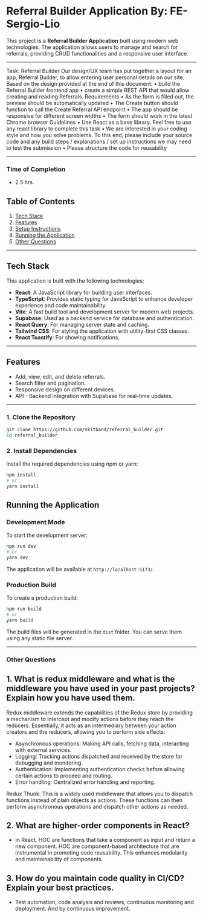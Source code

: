 # Referral Builder Application By: FE-Sergio-Lio

This project is a **Referral Builder Application** built using modern web technologies. The application allows users to manage and search for referrals, providing CRUD functionalities and a responsive user interface.

---

Task: Referral Builder
Our design/UX team has put together a layout for an app, Referral Builder, to allow entering user personal details on our site.
Based on the design provided at the end of this document:
• build the Referral Builder frontend app
• create a simple REST API that would allow creating and reading Referrals.
Requirements
• As the form is filled out, the preview should be automatically updated
• The Create button should function to call the Create Referral API endpoint
• The app should be responsive for different screen widths
• The form should work in the latest Chrome browser
Guidelines
• Use React as a base library. Feel free to use any react library to complete this task
• We are interested in your coding style and how you solve problems. To this end, please include your source code and any
build steps / explanations / set up instructions we may need to test the submission
• Please structure the code for reusability

---

### Time of Completion
- 2.5 hrs.


## Table of Contents

1. [Tech Stack](#tech-stack)
2. [Features](#features)
3. [Setup Instructions](#setup-instructions)
4. [Running the Application](#running-the-application)
5. [Other Questions](#other-questions)
---

## Tech Stack

This application is built with the following technologies:

- **React**: A JavaScript library for building user interfaces.
- **TypeScript**: Provides static typing for JavaScript to enhance developer experience and code maintainability.
- **Vite**: A fast build tool and development server for modern web projects.
- **Supabase**: Used as a backend service for database and authentication.
- **React Query**: For managing server state and caching.
- **Tailwind CSS**: For styling the application with utility-first CSS classes.
- **React Toastify**: For showing notifications.

---

## Features

- Add, view, edit, and delete referrals.
- Search filter and pagination.
- Responsive design on different devices.
- API - Backend integration with Supabase for real-time updates.

---

### 1. Clone the Repository

```bash
git clone https://github.com/skitband/referral_builder.git
cd referral_builder
```

### 2. Install Dependencies

Install the required dependencies using npm or yarn:

```bash
npm install
# or
yarn install
```

## Running the Application

### Development Mode

To start the development server:

```bash
npm run dev
# or
yarn dev
```

The application will be available at `http://localhost:5173/`.

### Production Build

To create a production build:

```bash
npm run build
# or
yarn build
```

The build files will be generated in the `dist` folder. You can serve them using any static file server.

---

### Other Questions

## 1. What is redux middleware and what is the middleware you have used in your past projects? Explain how you have used them.

Redux middleware extends the capabilities of the Redux store by providing a mechanism to intercept and modify actions before they reach the reducers. Essentially, it acts as an intermediary between your action creators and the reducers, allowing you to perform side effects:

- Asynchronous operations: Making API calls, fetching data, interacting with external services.
- Logging: Tracking actions dispatched and received by the store for debugging and monitoring.
- Authentication: Implementing authentication checks before allowing certain actions to proceed and routing.
- Error handling: Centralized error handling and reporting.

Redux Thunk: This is a widely used middleware that allows you to dispatch functions instead of plain objects as actions. These functions can then perform asynchronous operations and dispatch other actions as needed.

## 2. What are higher-order components in React?

- In React, HOC are functions that take a component as input and return a new component. HOC are component-based architecture that are instrumental in promoting code reusability. This enhances modularity and maintainability of components.

## 3. How do you maintain code quality in CI/CD? Explain your best practices.

- Test automation, code analysis and reviews, continuous monitoring and deployment. And by continuous improvement.